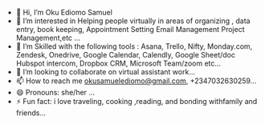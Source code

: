 - 👋 Hi, I’m Oku Ediomo Samuel 
- 👀 I’m interested in Helping people virtually in areas of organizing , data entry, book keeping, Appointment Setting Email Management Project Management,etc ...
- 🌱 I’m Skilled with the following tools : Asana, Trello, Nifty, Monday.com, Zendesk, Onedrive, Google Calendar, Calendly, Google Sheet/doc Hubspot intercom, Dropbox CRM, Microsoft Team/zoom etc...
- 💞️ I’m looking to collaborate on virtual assistant work...
- 📫 How to reach me okusamuelediomo@gmail.com, +2347032630259...
- 😄 Pronouns: she/her ...
- ⚡ Fun fact: i love traveling, cooking ,reading, and bonding withfamily and friends...

<!---
okuediomo/Get to know me is a ✨ special ✨ repository because its `README.md` (this file) appears on your GitHub profile.
You can click the Preview link to take a look at your changes.
--->
